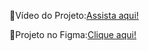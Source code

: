 🎥Vídeo do Projeto:[Assista aqui!](https://youtu.be/rzLTQ6sbTgo?si=8Za-UUh4Hyw3mlhz)

🌺Projeto no Figma:[Clique aqui!](https://www.figma.com/design/MBBfdWBxfDbv73rgomh4lC/Untitled?node-id=0-1&t=grs5ebnxyEQgQOgP-1)
